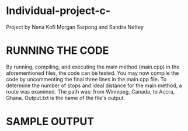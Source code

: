 # Individual-project-c-

Project by Nana Kofi Morgan Sarpong and Sandra Nettey


# RUNNING THE CODE 

By running, compiling, and executing the main method (main.cpp) in the aforementioned files, the code can be tested. 
You may now compile the code by uncommenting the final three lines in the main.cpp file. 
To determine the number of stops and ideal distance for the main method, a route was examined. 
The path was: from Winnipeg, Canada, to Accra, Ghana. Output.txt is the name of the file's output.

# SAMPLE OUTPUT

